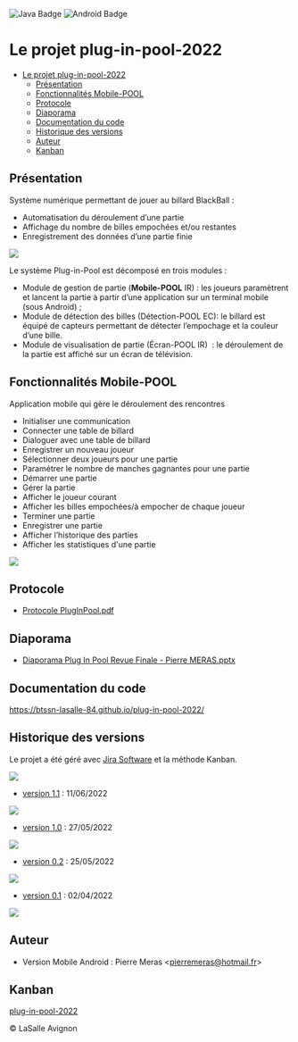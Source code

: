 ![Java Badge](https://img.shields.io/badge/Java-ED8B00?style=for-the-badge&logo=java&logoColor=white&style=plastic) ![Android Badge](https://img.shields.io/badge/Android-3DDC84?logo=android&logoColor=fff&style=plastic)

# Le projet plug-in-pool-2022

- [Le projet plug-in-pool-2022](#le-projet-plug-in-pool-2022)
  - [Présentation](#présentation)
  - [Fonctionnalités Mobile-POOL](#fonctionnalités-mobile-pool)
  - [Protocole](#protocole)
  - [Diaporama](#diaporama)
  - [Documentation du code](#documentation-du-code)
  - [Historique des versions](#historique-des-versions)
  - [Auteur](#auteur)
  - [Kanban](#kanban)

## Présentation

Système numérique permettant de jouer au billard BlackBall :

- Automatisation du déroulement d’une partie
- Affichage du nombre de billes empochées et/ou restantes
- Enregistrement des données d’une partie finie

![](captures/billard.jpg)

Le système Plug-in-Pool est décomposé en trois modules :

- Module de gestion de partie (**Mobile-POOL** IR)​ : les joueurs paramètrent et lancent la partie à partir d’une application sur un terminal mobile (sous Android) ;
- Module de détection des billes (Détection-POOL EC)​: le billard est équipé de capteurs permettant de détecter l’empochage et la couleur d’une bille.
- Module de visualisation de partie (Écran-POOL IR) ​ : le déroulement de la partie est affiché sur un écran de télévision.

## Fonctionnalités Mobile-POOL

Application mobile qui gère le déroulement des rencontres

- Initialiser une communication
- Connecter une table de billard
- Dialoguer avec une table de billard
- Enregistrer un nouveau joueur
- Sélectionner deux joueurs pour une partie
- Paramétrer le nombre de manches gagnantes pour une partie
- Démarrer une partie
- Gérer la partie
- Afficher le joueur courant
- Afficher les billes empochées/à empocher de chaque joueur
- Terminer une partie
- Enregistrer une partie
- Afficher l’historique des parties
- Afficher les statistiques d'une partie

![](captures/plug-in-pool.gif)

## Protocole

- [Protocole PlugInPool.pdf](docs/Protocole%20PlugInPool.pdf)

## Diaporama

- [Diaporama Plug In Pool Revue Finale - Pierre MERAS.pptx](docs/Diaporama%20Plug%20In%20Pool%20Revue%20Finale%20-%20Pierre%20MERAS.pptx)

## Documentation du code

https://btssn-lasalle-84.github.io/plug-in-pool-2022/

## Historique des versions

Le projet a été géré avec [Jira Software](https://btssn-avignon.atlassian.net/) et la méthode Kanban.

![](captures/jira-versions-plug-in-pool.png)

- [version 1.1](https://github.com/btssn-lasalle-84/plug-in-pool-2022/releases/tag/1.1) : 11/06/2022

![](captures/version-1.1.png)

- [version 1.0](https://github.com/btssn-lasalle-84/plug-in-pool-2022/releases/tag/1.0) : 27/05/2022

![](captures/version-1.0.png)

- [version 0.2](https://github.com/btssn-lasalle-84/plug-in-pool-2022/releases/tag/0.2) : 25/05/2022

![](captures/version-0.2.png)

- [version 0.1](https://github.com/btssn-lasalle-84/plug-in-pool-2022/releases/tag/0.1) : 02/04/2022

![](captures/version-0.1.png)

## Auteur

- Version Mobile Android : Pierre Meras <<pierremeras@hotmail.fr>>

## Kanban

[plug-in-pool-2022](https://github.com/btssn-lasalle-84/plug-in-pool-2022/projects/1)

©️ LaSalle Avignon

